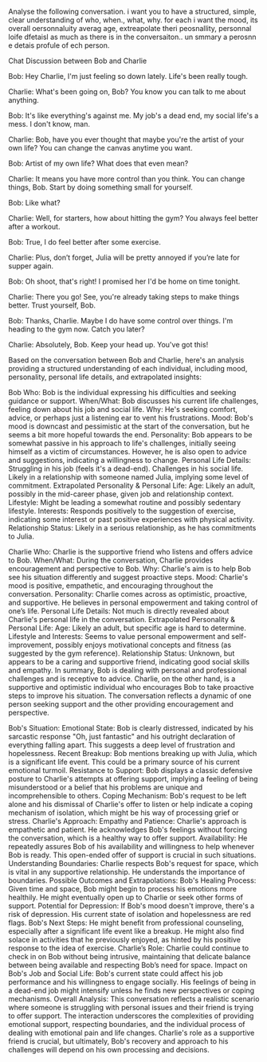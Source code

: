 Analyse the following conversation. i want you to have a structured, simple, clear understanding of who, when., what, why. for each i want the mood, its overall oersonnaluity averag age,  extreapolate theri peosnallity, personnal loife dfetaisl as much as there is in the conversaiton.. un smmary a perosnn e detais profule of ech person.     


Chat Discussion between Bob and Charlie

Bob: Hey Charlie, I'm just feeling so down lately. Life's been really tough.

Charlie: What's been going on, Bob? You know you can talk to me about anything.

Bob: It's like everything's against me. My job's a dead end, my social life's a mess. I don't know, man.

Charlie: Bob, have you ever thought that maybe you're the artist of your own life? You can change the canvas anytime you want.

Bob: Artist of my own life? What does that even mean?

Charlie: It means you have more control than you think. You can change things, Bob. Start by doing something small for yourself.

Bob: Like what?

Charlie: Well, for starters, how about hitting the gym? You always feel better after a workout.

Bob: True, I do feel better after some exercise.

Charlie: Plus, don’t forget, Julia will be pretty annoyed if you’re late for supper again.

Bob: Oh shoot, that's right! I promised her I'd be home on time tonight.

Charlie: There you go! See, you're already taking steps to make things better. Trust yourself, Bob.

Bob: Thanks, Charlie. Maybe I do have some control over things. I'm heading to the gym now. Catch you later?

Charlie: Absolutely, Bob. Keep your head up. You've got this!



Based on the conversation between Bob and Charlie, here's an analysis providing a structured understanding of each individual, including mood, personality, personal life details, and extrapolated insights:

Bob
Who: Bob is the individual expressing his difficulties and seeking guidance or support.
When/What: Bob discusses his current life challenges, feeling down about his job and social life.
Why: He's seeking comfort, advice, or perhaps just a listening ear to vent his frustrations.
Mood: Bob's mood is downcast and pessimistic at the start of the conversation, but he seems a bit more hopeful towards the end.
Personality: Bob appears to be somewhat passive in his approach to life's challenges, initially seeing himself as a victim of circumstances. However, he is also open to advice and suggestions, indicating a willingness to change.
Personal Life Details:
Struggling in his job (feels it's a dead-end).
Challenges in his social life.
Likely in a relationship with someone named Julia, implying some level of commitment.
Extrapolated Personality & Personal Life:
Age: Likely an adult, possibly in the mid-career phase, given job and relationship context.
Lifestyle: Might be leading a somewhat routine and possibly sedentary lifestyle.
Interests: Responds positively to the suggestion of exercise, indicating some interest or past positive experiences with physical activity.
Relationship Status: Likely in a serious relationship, as he has commitments to Julia.

Charlie
Who: Charlie is the supportive friend who listens and offers advice to Bob.
When/What: During the conversation, Charlie provides encouragement and perspective to Bob.
Why: Charlie's aim is to help Bob see his situation differently and suggest proactive steps.
Mood: Charlie's mood is positive, empathetic, and encouraging throughout the conversation.
Personality: Charlie comes across as optimistic, proactive, and supportive. He believes in personal empowerment and taking control of one’s life.
Personal Life Details: Not much is directly revealed about Charlie's personal life in the conversation.
Extrapolated Personality & Personal Life:
Age: Likely an adult, but specific age is hard to determine.
Lifestyle and Interests: Seems to value personal empowerment and self-improvement, possibly enjoys motivational concepts and fitness (as suggested by the gym reference).
Relationship Status: Unknown, but appears to be a caring and supportive friend, indicating good social skills and empathy.
In summary, Bob is dealing with personal and professional challenges and is receptive to advice. Charlie, on the other hand, is a supportive and optimistic individual who encourages Bob to take proactive steps to improve his situation. The conversation reflects a dynamic of one person seeking support and the other providing encouragement and perspective.



Bob's Situation:
Emotional State: Bob is clearly distressed, indicated by his sarcastic response "Oh, just fantastic" and his outright declaration of everything falling apart. This suggests a deep level of frustration and hopelessness.
Recent Breakup: Bob mentions breaking up with Julia, which is a significant life event. This could be a primary source of his current emotional turmoil.
Resistance to Support: Bob displays a classic defensive posture to Charlie's attempts at offering support, implying a feeling of being misunderstood or a belief that his problems are unique and incomprehensible to others.
Coping Mechanism: Bob's request to be left alone and his dismissal of Charlie's offer to listen or help indicate a coping mechanism of isolation, which might be his way of processing grief or stress.
Charlie's Approach:
Empathy and Patience: Charlie's approach is empathetic and patient. He acknowledges Bob's feelings without forcing the conversation, which is a healthy way to offer support.
Availability: He repeatedly assures Bob of his availability and willingness to help whenever Bob is ready. This open-ended offer of support is crucial in such situations.
Understanding Boundaries: Charlie respects Bob's request for space, which is vital in any supportive relationship. He understands the importance of boundaries.
Possible Outcomes and Extrapolations:
Bob's Healing Process: Given time and space, Bob might begin to process his emotions more healthily. He might eventually open up to Charlie or seek other forms of support.
Potential for Depression: If Bob's mood doesn't improve, there's a risk of depression. His current state of isolation and hopelessness are red flags.
Bob's Next Steps: He might benefit from professional counseling, especially after a significant life event like a breakup. He might also find solace in activities that he previously enjoyed, as hinted by his positive response to the idea of exercise.
Charlie’s Role: Charlie could continue to check in on Bob without being intrusive, maintaining that delicate balance between being available and respecting Bob’s need for space.
Impact on Bob's Job and Social Life: Bob's current state could affect his job performance and his willingness to engage socially. His feelings of being in a dead-end job might intensify unless he finds new perspectives or coping mechanisms.
Overall Analysis:
This conversation reflects a realistic scenario where someone is struggling with personal issues and their friend is trying to offer support. The interaction underscores the complexities of providing emotional support, respecting boundaries, and the individual process of dealing with emotional pain and life changes. Charlie's role as a supportive friend is crucial, but ultimately, Bob's recovery and approach to his challenges will depend on his own processing and decisions.




